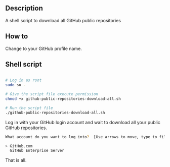 ## Description

A shell script to download all GitHub public repositories

## How to

Change <profile> to your GitHub profile name.

## Shell script

```bash

# Log in as root
sudo su -

# Give the script file execute permission
chmod +x github-public-repositories-download-all.sh

# Run the script file
./github-public-repositories-download-all.sh
```
Log in with your GitHub login account and wait to download all your public GitHub repositories.

```bash
What account do you want to log into?  [Use arrows to move, type to filter]

> GitHub.com
  GitHub Enterprise Server
```
That is all.
